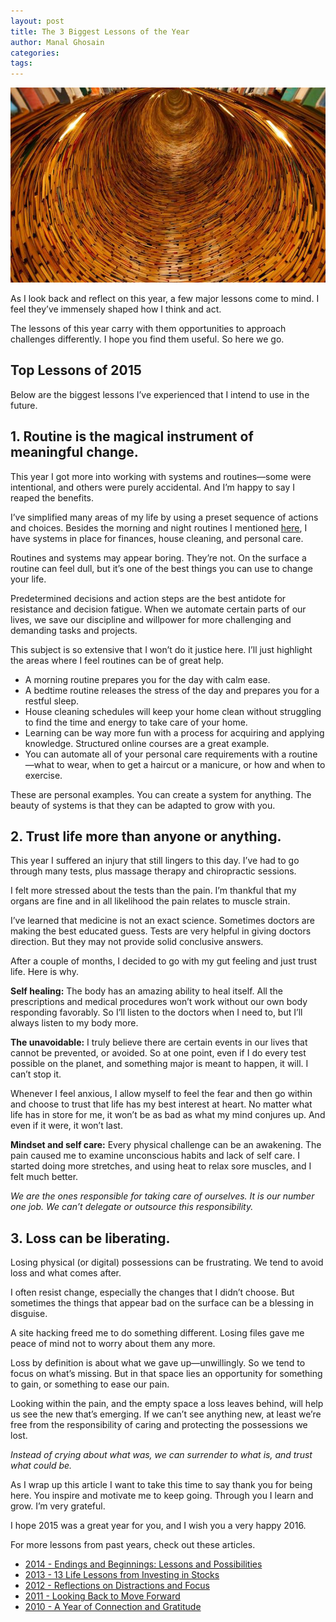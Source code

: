 ```yaml
---
layout: post
title: The 3 Biggest Lessons of the Year
author: Manal Ghosain
categories:
tags:
---
```


![Books](/images/books.jpg)

As I look back and reflect on this year, a few major lessons come to mind. I feel they’ve immensely shaped how I think and act.

The lessons of this year carry with them opportunities to approach challenges differently. I hope you find them useful. So here we go.

## Top Lessons of 2015

Below are the biggest lessons I’ve experienced that I intend to use in the future.

## 1. Routine is the magical instrument of meaningful change.

This year I got more into working with systems and routines—some were intentional, and others were purely accidental. And I’m happy to say I reaped the benefits.

I’ve simplified many areas of my life by using a preset sequence of actions and choices. Besides the morning and night routines I mentioned [here](/simplify-your-day/), I have systems in place for finances, house cleaning, and personal care.

Routines and systems may appear boring. They’re not. On the surface a routine can feel dull, but it’s one of the best things you can use to change your life.

Predetermined decisions and action steps are the best antidote for resistance and decision fatigue. When we automate certain parts of our lives, we save our discipline and willpower for more challenging and demanding tasks and projects.

This subject is so extensive that I won’t do it justice here. I’ll just highlight the areas where I feel routines can be of great help.

- A morning routine prepares you for the day with calm ease.
- A bedtime routine releases the stress of the day and prepares you for a restful sleep.
- House cleaning schedules will keep your home clean without struggling to find the time and energy to take care of your home.
- Learning can be way more fun with a process for acquiring and applying knowledge. Structured online courses are a great example.
- You can automate all of your personal care requirements with a routine—what to wear, when to get a haircut or a manicure, or how and when to exercise.

These are personal examples. You can create a system for anything. The beauty of systems is that they can be adapted to grow with you.

## 2. Trust life more than anyone or anything.

This year I suffered an injury that still lingers to this day. I’ve had to go through many tests, plus massage therapy and chiropractic sessions.

I felt more stressed about the tests than the pain. I’m thankful that my organs are fine and in all likelihood the pain relates to muscle strain.

I’ve learned that medicine is not an exact science. Sometimes doctors are making the best educated guess. Tests are very helpful in giving doctors direction. But they may not provide solid conclusive answers.

After a couple of months, I decided to go with my gut feeling and just trust life. Here is why.

**Self healing:** The body has an amazing ability to heal itself. All the prescriptions and medical procedures won’t work without our own body responding favorably. So I’ll listen to the doctors when I need to, but I’ll always listen to my body more.

**The unavoidable:** I truly believe there are certain events in our lives that cannot be prevented, or avoided. So at one point, even if I do every test possible on the planet, and something major is meant to happen, it will. I can’t stop it.

Whenever I feel anxious, I allow myself to feel the fear and then go within and choose to trust that life has my best interest at heart. No matter what life has in store for me, it won’t be as bad as what my mind conjures up. And even if it were, it won’t last.

**Mindset and self care:** Every physical challenge can be an awakening. The pain caused me to examine unconscious habits and lack of self care. I started doing more stretches, and using heat to relax sore muscles, and I felt much better.

*We are the ones responsible for taking care of ourselves. It is our number one job. We can’t delegate or outsource this responsibility.*

## 3. Loss can be liberating.

Losing physical (or digital) possessions can be frustrating. We tend to avoid loss and what comes after.

I often resist change, especially the changes that I didn’t choose. But sometimes the things that appear bad on the surface can be a blessing in disguise.

A site hacking freed me to do something different. Losing files gave me peace of mind not to worry about them any more.

Loss by definition is about what we gave up—unwillingly. So we tend to focus on what’s missing. But in that space lies an opportunity for something to gain, or something to ease our pain.

Looking within the pain, and the empty space a loss leaves behind, will help us see the new that’s emerging. If we can’t see anything new, at least we’re free from the responsibility of caring and protecting the possessions we lost.

*Instead of crying about what was, we can surrender to what is, and trust what could be.*

As I wrap up this article I want to take this time to say thank you for being here. You inspire and motivate me to keep going. Through you I learn and grow. I’m very grateful.

I hope 2015 was a great year for you, and I wish you a very happy 2016.

For more lessons from past years, check out these articles.

* [2014 - Endings and Beginnings: Lessons and Possibilities](/possibilities)
* [2013 - 13 Life Lessons from Investing in Stocks](/investing-lessons/)
* [2012 - Reflections on Distractions and Focus](/distractions-and-focus/)
* [2011 - Looking Back to Move Forward](/looking-back-to-move-forward/)
* [2010 - A Year of Connection and Gratitude](/2010-a-year-of-connection-and-gratitude/)
